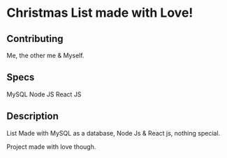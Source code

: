 # Christmas List made with Love!

## Contributing
Me, the other me & Myself.

## Specs
MySQL
Node JS
React JS

## Description
List Made with MySQL as a database, Node Js & React js, nothing special.

Project made with love though.